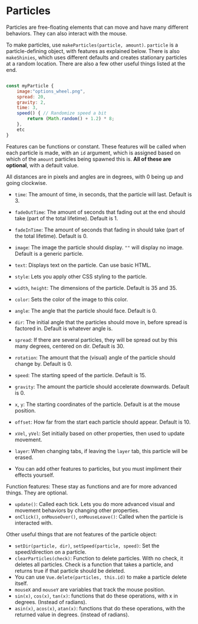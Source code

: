 # Particles

Particles are free-floating elements that can move and have many different behaviors. They can also interact with the mouse.

To make particles, use `makeParticles(particle, amount)`. `particle` is a particle-defining object, with features as explained below. There is also `makeShinies`, which uses different defaults and creates stationary particles at a random location. There are also a few other useful things listed at the end.

```js

const myParticle {
    image:"options_wheel.png",
    spread: 20,
    gravity: 2,
    time: 3,
    speed() { // Randomize speed a bit
        return (Math.random() + 1.2) * 8;
    },
    etc
}
```

Features can be functions or constant. These features will be called when each particle is made, with an `id` argument, which is assigned based on which of the `amount` particles being spawned this is. **All of these are optional**, with a default value.

All distances are in pixels and angles are in degrees, with 0 being up and going clockwise.

- `time`: The amount of time, in seconds, that the particle will last. Default is 3.
- `fadeOutTime`: The amount of seconds that fading out at the end should take (part of the total lifetime). Default is 1.
- `fadeInTime`: The amount of seconds that fading in should take (part of the total lifetime). Default is 0.

- `image`: The image the particle should display. `""` will display no image. Default is a generic particle.
- `text`: Displays text on the particle. Can use basic HTML.
- `style`: Lets you apply other CSS styling to the particle.
- `width`, `height`: The dimensions of the particle. Default is 35 and 35.
- `color`: Sets the color of the image to this color.

- `angle`: The angle that the particle should face. Default is 0.
- `dir`: The initial angle that the particles should move in, before spread is factored in. Default is whatever angle is.
- `spread`: If there are several particles, they will be spread out by this many degrees, centered on dir. Default is 30.

- `rotation`: The amount that the (visual) angle of the particle should change by. Default is 0.
- `speed`: The starting speed of the particle. Default is 15.
- `gravity`: The amount the particle should accelerate downwards. Default is 0.

- `x`, `y`: The starting coordinates of the particle. Default is at the mouse position.
- `offset`: How far from the start each particle should appear. Default is 10.
- `xVel`, `yVel`: Set initially based on other properties, then used to update movement.

- `layer`: When changing tabs, if leaving the `layer` tab, this particle will be erased.
- You can add other features to particles, but you must impliment their effects yourself.

Function features: These stay as functions and are for more advanced things. They are optional.

- `update()`: Called each tick. Lets you do more advanced visual and movement behaviors by changing other properties.
- `onClick()`, `onMouseOver()`, `onMouseLeave()`: Called when the particle is interacted with.


Other useful things that are not features of the particle object:

- `setDir(particle, dir)`, `setSpeed(particle, speed)`: Set the speed/direction on a particle.
- `clearParticles(check)`: Function to delete particles. With no check, it deletes all particles. Check is a function that takes a particle, and returns true if that particle should be deleted.
- You can use `Vue.delete(particles, this.id)` to make a particle delete itself.
- `mouseX` and `mouseY` are variables that track the mouse position.
- `sin(x)`, `cos(x)`, `tan(x)`: functions that do these operations, with x in degrees. (Instead of radians).
- `asin(x)`, `acos(x)`, `atan(x)`: functions that do these operations, with the returned value in degrees. (instead of radians).
